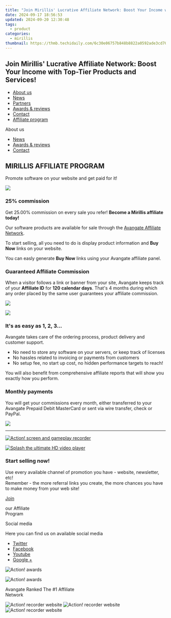 ```yaml
---
title: "Join Mirillis' Lucrative Affiliate Network: Boost Your Income with Top-Tier Products and Services!"
date: 2024-09-17 18:56:53
updated: 2024-09-20 12:30:48
tags:
  - product
categories:
  - mirillis
thumbnail: https://thmb.techidaily.com/6c30e06757b848b8822a0592ade3cd707135548fc958e44df6b196388e83adbe.jpg
---
```


## Join Mirillis' Lucrative Affiliate Network: Boost Your Income with Top-Tier Products and Services!

* [About us](https://tools.techidaily.com/mirillis/products/)
* [News](https://tools.techidaily.com/mirillis/products/)
* [Partners](https://tools.techidaily.com/mirillis/products/)
* [Awards & reviews](https://tools.techidaily.com/mirillis/products/)
* [Contact](https://tools.techidaily.com/mirillis/products/)
* [Affiliate program](https://tools.techidaily.com/mirillis/products/)

About us

* [News](https://tools.techidaily.com/mirillis/products/)
* [Awards & reviews](https://tools.techidaily.com/mirillis/products/)
* [Contact](https://tools.techidaily.com/mirillis/products/)

## MIRILLIS AFFILIATE PROGRAM

Promote software on your website and get paid for it!

![](https://mirillis.com/res/old/media/images/affiliate_program/Draw_25.png) 

### 25% commission

Get 25.00% commission on every sale you refer! **Become a Mirillis affiliate today!**

Our software products are available for sale through the [Avangate Affiliate Network](http://www.avangate.com/affiliates/).

To start selling, all you need to do is display product information and **Buy Now** links on your website.

You can easly generate **Buy Now** links using your Avangate affiliate panel.

### Guaranteed Affiliate Commission

When a visitor follows a link or banner from your site, Avangate keeps track of your **Affiliate ID** for **120 calendar days**. That's 4 months during which any order placed by the same user guarantees your affiliate commission.

![](https://mirillis.com/res/old/media/images/affiliate_program/Draw_guaranteed.png) 

![](https://mirillis.com/res/old/media/images/affiliate_program/Draw_easy.png) 

### It's as easy as 1, 2, 3...

Avangate takes care of the ordering process, product delivery and customer support.

* No need to store any software on your servers, or keep track of licenses
* No hassles related to invoicing or payments from customers
* No setup fee, no start up cost, no hidden performance targets to reach!

You will also benefit from comprehensive affiliate reports that will show you exactly how you perform.

### Monthly payments

You will get your commissions every month, either transferred to your Avangate Prepaid Debit MasterCard or sent via wire transfer, check or PayPal.

![](https://mirillis.com/res/old/media/images/affiliate_program/Draw_Monthly.png) 

---

[![Action! screen and gameplay recorder](https://mirillis.com/res/old/media/images/affiliate_program/BOX_ACTION.png)](https://tools.techidaily.com/mirillis/products/) 

[![Splash the ultimate HD video player](https://mirillis.com/res/old/media/images/affiliate_program/BOX_SPLASH.png)](https://tools.techidaily.com/mirillis/products/) 

### Start selling now!

Use every available channel of promotion you have - website, newsletter, etc!  
Remember - the more referral links you create, the more chances you have to make money from your web site!

[Join](https://www.avangate.com/affiliates/sign-up.php?merchant=MIRILLIS&template=&lang=) 

our Affiliate  
Program

Social media

Here you can find us on available social media

  
* [Twitter](https://twitter.com/MirillisTeam)
* [Facebook](https://www.facebook.com/Mirillis/)
* [Youtube](https://www.youtube.com/user/MirillisTeam)
* [Google +](https://plus.google.com/+Mirillis)

![Action! awards](https://mirillis.com/res/old/media/images/affiliate_program/awards.png)   
  
![Action! awards](https://mirillis.com/res/old/media/images/affiliate_program/logo_avangate.png)   
  
Avangate Ranked The #1 Affiliate   
Network

![Action! recorder website](https://mirillis.com/res/old/media/images/affiliate_program/sign1.png) ![Action! recorder website](https://mirillis.com/res/old/media/images/affiliate_program/sign2.png) ![Action! recorder website](https://mirillis.com/res/old/media/images/affiliate_program/sign3.png)

<ins class="adsbygoogle"
     style="display:block"
     data-ad-format="autorelaxed"
     data-ad-client="ca-pub-7571918770474297"
     data-ad-slot="1223367746"></ins>



<ins class="adsbygoogle"
     style="display:block"
     data-ad-client="ca-pub-7571918770474297"
     data-ad-slot="8358498916"
     data-ad-format="auto"
     data-full-width-responsive="true"></ins>
